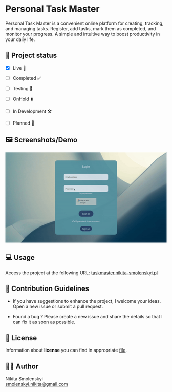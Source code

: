 # Personal Task Master

Personal Task Master is a convenient online platform for creating, tracking, and managing tasks. Register, add tasks, mark them as completed, and monitor your progress. A simple and intuitive way to boost productivity in your daily life.

## 🚦 Project status

- [x] Live 🚀 
  
- [ ] Completed ✅
  
- [ ] Testing 🔎
  
- [ ] OnHold ⏸️
  
- [ ] In Development 🛠️
  
- [ ] Planned 📆

## 🖼️ Screenshots/Demo

![Gif preview](README_static/demo.gif)

## 💻 Usage

Access the project at the following URL: [taskmaster.nikita-smolenskyi.pl](http://taskmaster.nikita-smolenskyi.pl)

## 🌱 Contribution Guidelines

 - If you have suggestions to enhance the project, I welcome your ideas. Open a new issue or submit a pull request.
  
 - Found a bug ? Please create a new issue and share the details so that I can fix it as soon as possible.
  
## 📄 License

Information about **license** you can find in appropriate <u style="color: lightblue">[file](LICENSE)</u>.

## 🧑‍🎨 Author

Nikita Smolenskyi                  
smolenskyi.nikita@gmail.com
